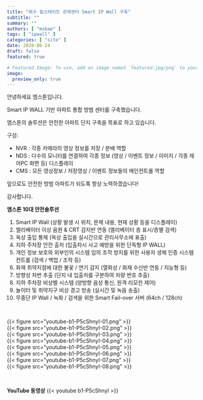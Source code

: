 ```yaml
---
title: "여수 힐스테이트 관제센터 Smart IP Wall 구축"
subtitle: ""
summary: ""
authors: [ "msbae" ]
tags: [ "ipwall" ]
categories: [ "site" ]
date: 2020-06-24
draft: false
featured: true

# Featured Image: To use, add an image named `featured.jpg/png` to your page's folder.
image:
  preview_only: true
---
```


안녕하세요 엠스톤입니다.

Smart IP WALL 기반 아파트 통합 방범 센터를 구축했습니다.

엠스톤의 솔루션은 안전한 아파트 단지 구축을 목표로 하고 있습니다.

구성:
- NVR : 각종 카메라의 영상 정보를 저장 / 분배 역할
- NDS : 다수의 모니터를 연결하여 각종 정보 (영상 / 이벤트 정보 / 이미지 / 각종 제어PC 화면 등) 디스플레이
- CMS : 모든 영상정보 / 저장영상 / 이벤트 정보들의 메인컨트롤 역할

앞으로도 안전한 방범 아파트가 되도록 항상 노력하겠습니다!

감사합니다.

**엠스톤 10대 안전솔루션**

1. Smart IP Wall (상황 발생 시 위치, 문제 내용, 현재 상황 등을 디스플레이)
2. 엘리베이터 이상 음원 & CRT 감지반 연동 (엘리베이터 층 표시/층별 검색)
3. 옥상 출입 통제 (옥상 출입을 실시간으로 관리사무소에 표출)
4. 지하 주차장 안전 출차 (입출차시 사고 예방을 위한 단독형 IP WALL)
5. 개인 정보 보호와 외부인의 시스템 임의 조작 방지를 위한 사용자 생체 인증 시스템 컨트롤 (검색 / 백업 / 조작 등)
6. 화재 취약지점에 대한 불꽃 / 연기 감지 (열화상 / 화재 수신반 연동 / 지능형 등)
7. 방향성 차번 추출 (단지 내 입출차를 구분하여 차량 번호 추출)
8. 지하 주차장 비상벨 시스템 (양방향 음성 통신, 원격 리모컨 제어)
9. 놀이터 및 취약지구 비상 경고 방송 (실시간 및 녹음 송출)
10. 무중단 IP Wall / 녹화 / 검색을 위한 Smart Fail-over 서버 (64ch / 128ch)

&nbsp;

<div class="container"><div class="row no-gutters">
<div class="col-sm-6">{{< figure src="youtube-b1-P5cShnyI-01.png" >}}</div>
<div class="col-sm-6">{{< figure src="youtube-b1-P5cShnyI-02.png" >}}</div>
<div class="col-sm-6">{{< figure src="youtube-b1-P5cShnyI-03.png" >}}</div>
<div class="col-sm-6">{{< figure src="youtube-b1-P5cShnyI-04.png" >}}</div>
<div class="col-sm-6">{{< figure src="youtube-b1-P5cShnyI-05.png" >}}</div>
<div class="col-sm-6">{{< figure src="youtube-b1-P5cShnyI-06.png" >}}</div>
<div class="col-sm-6">{{< figure src="youtube-b1-P5cShnyI-07.png" >}}</div>
<div class="col-sm-6">{{< figure src="youtube-b1-P5cShnyI-08.png" >}}</div>

</div></div>

&nbsp;

**YouTube 동영상**
{{< youtube b1-P5cShnyI >}}
